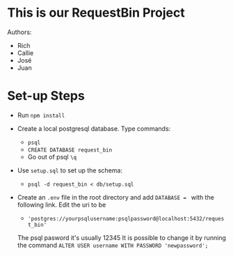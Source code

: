 # This is our RequestBin Project

Authors:
* Rich
* Callie
* José
* Juan

# Set-up Steps
- Run `npm install`

- Create a local postgresql database. Type commands:

  - `psql`
  - `CREATE DATABASE request_bin`
  - Go out of psql `\q`

- Use `setup.sql` to set up the schema:

  - `psql -d request_bin < db/setup.sql`

- Create an `.env` file in the root directory and add `DATABASE = ` with the following link. Edit the uri to be 

  - `'postgres://yourpsqlusername:psqlpassword@localhost:5432/request_bin'`

  The psql pasword it's usually 12345
  It is possible to change it by running the command `ALTER USER username WITH PASSWORD 'newpassword';`
